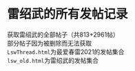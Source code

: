 # 雷绍武的所有发帖记录
获取雷绍武的全部帖子（共813+2961帖）  
部分帖子因为被删除而无法获取  
`LswThread.html`为最爱春雷2021的发帖集合  
`lsw_old.html`为雷绍武的发帖集合
